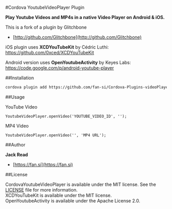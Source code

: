 #Cordova YoutubeVideoPlayer Plugin

**Play Youtube Videos and MP4s in a native Video Player on Android &amp; iOS.**

This is a fork of a plugin by Glitchbone
+ [http://github.com/Glitchbone](http://github.com/Glitchbone)

iOS plugin uses **XCDYouTubeKit** by Cédric Luthi:  
https://github.com/0xced/XCDYouTubeKit

Android version uses **OpenYoutubeActivity** by Keyes Labs:  
https://code.google.com/p/android-youtube-player

##Installation

```sh
cordova plugin add https://github.com/fan-si/Cordova-Plugins-videoPlayer.git
```

##Usage

YouTube Video
```
YoutubeVideoPlayer.openVideo('YOUTUBE_VIDEO_ID', '');
```

MP4 Video
```
YoutubeVideoPlayer.openVideo('', 'MP4 URL');
```

##Author

**Jack Read**

+ [https://fan.si](https://fan.si)

##License

CordovaYoutubeVideoPlayer is available under the MIT license. See the [LICENSE](LICENSE) file for more information.  
XCDYouTubeKit is available under the MIT license.  
OpenYoutubeActivity is available under the Apache License 2.0.  